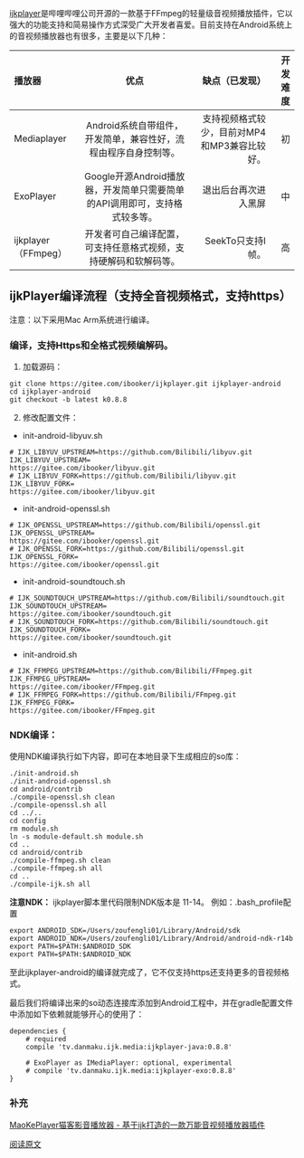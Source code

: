 [ijkplayer](https://github.com/bilibili/ijkplayer)是哔哩哔哩公司开源的一款基于FFmpeg的轻量级音视频播放插件，它以强大的功能支持和简易操作方式深受广大开发者喜爱。目前支持在Android系统上的音视频播放器也有很多，主要是以下几种：

|  播放器   |    优点   |   缺点（已发现） |  开发难度 |
|:------|:-------:|--------:|--------:|
| Mediaplayer   | Android系统自带组件，开发简单，兼容性好，流程由程序自身控制等。  | 支持视频格式较少，目前对MP4和MP3兼容比较好。 | 初 |
| ExoPlayer | Google开源Android播放器，开发简单只需要简单的API调用即可，支持格式较多等。 | 退出后台再次进入黑屏 | 中 |
| ijkplayer（FFmpeg） | 开发者可自己编译配置，可支持任意格式视频，支持硬解码和软解码等。 | SeekTo只支持I帧。 | 高 |

## ijkPlayer编译流程（支持全音视频格式，支持https）

注意：以下采用Mac Arm系统进行编译。

### 编译，支持Https和全格式视频编解码。
1. 加载源码：
```
git clone https://gitee.com/ibooker/ijkplayer.git ijkplayer-android
cd ijkplayer-android
git checkout -b latest k0.8.8
```
2. 修改配置文件：
- init-android-libyuv.sh
```
# IJK_LIBYUV_UPSTREAM=https://github.com/Bilibili/libyuv.git
IJK_LIBYUV_UPSTREAM=
https://gitee.com/ibooker/libyuv.git
# IJK_LIBYUV_FORK=https://github.com/Bilibili/libyuv.git
IJK_LIBYUV_FORK=
https://gitee.com/ibooker/libyuv.git
```
- init-android-openssl.sh
```
# IJK_OPENSSL_UPSTREAM=https://github.com/Bilibili/openssl.git
IJK_OPENSSL_UPSTREAM=
https://gitee.com/ibooker/openssl.git
# IJK_OPENSSL_FORK=https://github.com/Bilibili/openssl.git
IJK_OPENSSL_FORK=
https://gitee.com/ibooker/openssl.git
```
- init-android-soundtouch.sh
```
# IJK_SOUNDTOUCH_UPSTREAM=https://github.com/Bilibili/soundtouch.git
IJK_SOUNDTOUCH_UPSTREAM=
https://gitee.com/ibooker/soundtouch.git
# IJK_SOUNDTOUCH_FORK=https://github.com/Bilibili/soundtouch.git
IJK_SOUNDTOUCH_FORK=
https://gitee.com/ibooker/soundtouch.git
```
- init-android.sh
```
# IJK_FFMPEG_UPSTREAM=https://github.com/Bilibili/FFmpeg.git
IJK_FFMPEG_UPSTREAM=
https://gitee.com/ibooker/FFmpeg.git
# IJK_FFMPEG_FORK=https://github.com/Bilibili/FFmpeg.git
IJK_FFMPEG_FORK=
https://gitee.com/ibooker/FFmpeg.git
```

### NDK编译：
使用NDK编译执行如下内容，即可在本地目录下生成相应的so库：
```
./init-android.sh
./init-android-openssl.sh
cd android/contrib
./compile-openssl.sh clean
./compile-openssl.sh all
cd ../..
cd config
rm module.sh
ln -s module-default.sh module.sh
cd ..
cd android/contrib
./compile-ffmpeg.sh clean
./compile-ffmpeg.sh all
cd ..
./compile-ijk.sh all
```

**注意NDK：**
ijkplayer脚本里代码限制NDK版本是 11-14。
例如：.bash_profile配置
```
export ANDROID_SDK=/Users/zoufengli01/Library/Android/sdk
export ANDROID_NDK=/Users/zoufengli01/Library/Android/android-ndk-r14b
export PATH=$PATH:$ANDROID_SDK
export PATH=$PATH:$ANDROID_NDK
```

至此ijkplayer-android的编译就完成了，它不仅支持https还支持更多的音视频格式。

最后我们将编译出来的so动态连接库添加到Android工程中，并在gradle配置文件中添加如下依赖就能够开心的使用了：
```
dependencies {
    # required
    compile 'tv.danmaku.ijk.media:ijkplayer-java:0.8.8'

    # ExoPlayer as IMediaPlayer: optional, experimental
    # compile 'tv.danmaku.ijk.media:ijkplayer-exo:0.8.8'
}
```

### 补充

[MaoKePlayer猫客影音播放器 - 基于ijk打造的一款万能音视频播放器插件](https://github.com/zrunker/ZMaoKePlayer)

[阅读原文](http://ibooker.cc/article/355/detail)